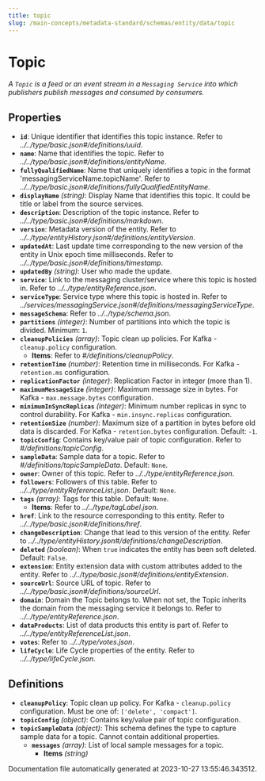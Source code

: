 ```yaml
---
title: topic
slug: /main-concepts/metadata-standard/schemas/entity/data/topic
---
```


# Topic

*A `Topic` is a feed or an event stream in a `Messaging Service` into which publishers publish messages and consumed by consumers.*

## Properties

- **`id`**: Unique identifier that identifies this topic instance. Refer to *../../type/basic.json#/definitions/uuid*.
- **`name`**: Name that identifies the topic. Refer to *../../type/basic.json#/definitions/entityName*.
- **`fullyQualifiedName`**: Name that uniquely identifies a topic in the format 'messagingServiceName.topicName'. Refer to *../../type/basic.json#/definitions/fullyQualifiedEntityName*.
- **`displayName`** *(string)*: Display Name that identifies this topic. It could be title or label from the source services.
- **`description`**: Description of the topic instance. Refer to *../../type/basic.json#/definitions/markdown*.
- **`version`**: Metadata version of the entity. Refer to *../../type/entityHistory.json#/definitions/entityVersion*.
- **`updatedAt`**: Last update time corresponding to the new version of the entity in Unix epoch time milliseconds. Refer to *../../type/basic.json#/definitions/timestamp*.
- **`updatedBy`** *(string)*: User who made the update.
- **`service`**: Link to the messaging cluster/service where this topic is hosted in. Refer to *../../type/entityReference.json*.
- **`serviceType`**: Service type where this topic is hosted in. Refer to *../services/messagingService.json#/definitions/messagingServiceType*.
- **`messageSchema`**: Refer to *../../type/schema.json*.
- **`partitions`** *(integer)*: Number of partitions into which the topic is divided. Minimum: `1`.
- **`cleanupPolicies`** *(array)*: Topic clean up policies. For Kafka - `cleanup.policy` configuration.
  - **Items**: Refer to *#/definitions/cleanupPolicy*.
- **`retentionTime`** *(number)*: Retention time in milliseconds. For Kafka - `retention.ms` configuration.
- **`replicationFactor`** *(integer)*: Replication Factor in integer (more than 1).
- **`maximumMessageSize`** *(integer)*: Maximum message size in bytes. For Kafka - `max.message.bytes` configuration.
- **`minimumInSyncReplicas`** *(integer)*: Minimum number replicas in sync to control durability. For Kafka - `min.insync.replicas` configuration.
- **`retentionSize`** *(number)*: Maximum size of a partition in bytes before old data is discarded. For Kafka - `retention.bytes` configuration. Default: `-1`.
- **`topicConfig`**: Contains key/value pair of topic configuration. Refer to *#/definitions/topicConfig*.
- **`sampleData`**: Sample data for a topic. Refer to *#/definitions/topicSampleData*. Default: `None`.
- **`owner`**: Owner of this topic. Refer to *../../type/entityReference.json*.
- **`followers`**: Followers of this table. Refer to *../../type/entityReferenceList.json*. Default: `None`.
- **`tags`** *(array)*: Tags for this table. Default: `None`.
  - **Items**: Refer to *../../type/tagLabel.json*.
- **`href`**: Link to the resource corresponding to this entity. Refer to *../../type/basic.json#/definitions/href*.
- **`changeDescription`**: Change that lead to this version of the entity. Refer to *../../type/entityHistory.json#/definitions/changeDescription*.
- **`deleted`** *(boolean)*: When `true` indicates the entity has been soft deleted. Default: `False`.
- **`extension`**: Entity extension data with custom attributes added to the entity. Refer to *../../type/basic.json#/definitions/entityExtension*.
- **`sourceUrl`**: Source URL of topic. Refer to *../../type/basic.json#/definitions/sourceUrl*.
- **`domain`**: Domain the Topic belongs to. When not set, the Topic inherits the domain from the messaging service it belongs to. Refer to *../../type/entityReference.json*.
- **`dataProducts`**: List of data products this entity is part of. Refer to *../../type/entityReferenceList.json*.
- **`votes`**: Refer to *../../type/votes.json*.
- **`lifeCycle`**: Life Cycle properties of the entity. Refer to *../../type/lifeCycle.json*.
## Definitions

- **`cleanupPolicy`**: Topic clean up policy. For Kafka - `cleanup.policy` configuration. Must be one of: `['delete', 'compact']`.
- **`topicConfig`** *(object)*: Contains key/value pair of topic configuration.
- **`topicSampleData`** *(object)*: This schema defines the type to capture sample data for a topic. Cannot contain additional properties.
  - **`messages`** *(array)*: List of local sample messages for a topic.
    - **Items** *(string)*


Documentation file automatically generated at 2023-10-27 13:55:46.343512.
